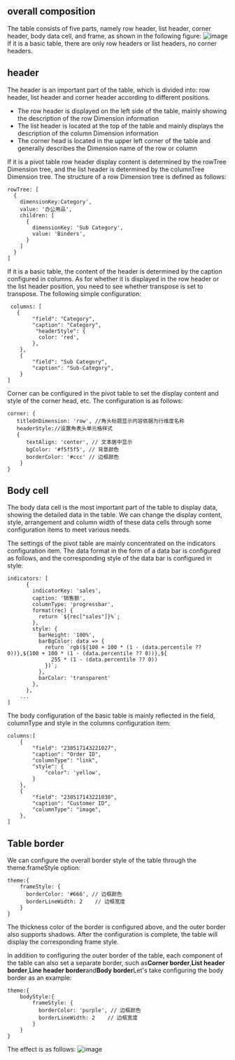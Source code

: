 ## overall composition

The table consists of five parts, namely row header, list header, corner header, body data cell, and frame, as shown in the following figure:
![image](https://lf9-dp-fe-cms-tos.byteorg.com/obj/bit-cloud/a222eb3ecfe32db85220dda05.png)
If it is a basic table, there are only row headers or list headers, no corner headers.

## header

The header is an important part of the table, which is divided into: row header, list header and corner header according to different positions.

*   The row header is displayed on the left side of the table, mainly showing the description of the row Dimension information
*   The list header is located at the top of the table and mainly displays the description of the column Dimension information
*   The corner head is located in the upper left corner of the table and generally describes the Dimension name of the row or column

If it is a pivot table row header display content is determined by the rowTree Dimension tree, and the list header is determined by the columnTree Dimension tree.
The structure of a row Dimension tree is defined as follows:

    rowTree: [
      {
        dimensionKey:Category',
        value: '办公用品',
        children: [
          {
            dimensionKey: 'Sub Category',
            value: 'Binders',
          }
        ]
      }
    ]

If it is a basic table, the content of the header is determined by the caption configured in columns. As for whether it is displayed in the row header or the list header position, you need to see whether transpose is set to transpose. The following simple configuration:

     columns: [
       {
            "field": "Category",
            "caption": "Category",
             "headerStyle": {
              color: 'red',
            },
        },
        {
            "field": "Sub Category",
            "caption": "Sub-Category",
        }
    ]

Corner can be configured in the pivot table to set the display content and style of the corner head, etc. The configuration is as follows:

    corner: {
       titleOnDimension: 'row', //角头标题显示内容依据为行维度名称
       headerStyle://设置角表头单元格样式
       {
          textAlign: 'center', // 文本居中显示
          bgColor: '#f5f5f5', // 背景颜色
          borderColor: '#ccc' // 边框颜色
        }
    }

## Body cell

The body data cell is the most important part of the table to display data, showing the detailed data in the table. We can change the display content, style, arrangement and column width of these data cells through some configuration items to meet various needs.

The settings of the pivot table are mainly concentrated on the indicators configuration item. The data format in the form of a data bar is configured as follows, and the corresponding style of the data bar is configured in style:

    indicators: [
          {
            indicatorKey: 'sales',
            caption: '销售额',
            columnType: 'progressbar',
            format(rec) {
              return `${rec["sales"]}%`;
            },
            style: {
              barHeight: '100%',
              barBgColor: data => {
                return `rgb(${100 + 100 * (1 - (data.percentile ?? 0))},${100 + 100 * (1 - (data.percentile ?? 0))},${
                  255 * (1 - (data.percentile ?? 0))
                })`;
              },
              barColor: 'transparent'
            },
          },
        ...
    ]

The body configuration of the basic table is mainly reflected in the field, columnType and style in the columns configuration item:

    columns:[
        {
            "field": "230517143221027",
            "caption": "Order ID",
            "columnType": "link",
            "style": {
                "color": 'yellow',
            }
        },
        {
            "field": "230517143221030",
            "caption": "Customer ID",
            "columnType": "image",
        },
    ]

## Table border

We can configure the overall border style of the table through the theme.frameStyle option:

    theme:{
        frameStyle: {
          borderColor: '#666', // 边框颜色
          borderLineWidth: 2    // 边框宽度
        }
    }

The thickness color of the border is configured above, and the outer border also supports shadows. After the configuration is complete, the table will display the corresponding frame style.

In addition to configuring the outer border of the table, each component of the table can also set a separate border, such as**Corner border**,**List header border**,**Line header border**and**Body border**Let's take configuring the body border as an example:

    theme:{
        bodyStyle:{
            frameStyle: {
              borderColor: 'purple', // 边框颜色
              borderLineWidth: 2    // 边框宽度
            }
        }
    }

The effect is as follows:
![image](https://lf9-dp-fe-cms-tos.byteorg.com/obj/bit-cloud/b42a7699efcd4dfa8b8aa3a00.png)
